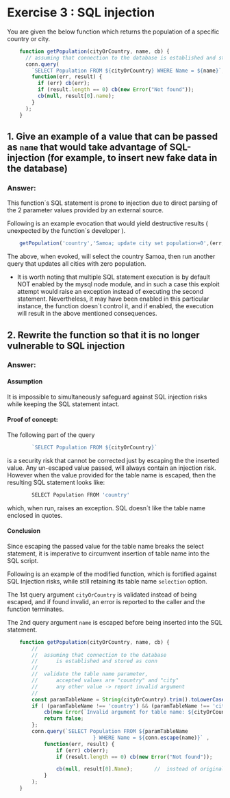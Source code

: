 
# Exercise 3 : SQL injection

You are given the below function which returns the population of a specific country or city.

```js
    function getPopulation(cityOrCountry, name, cb) {
      // assuming that connection to the database is established and stored as conn
      conn.query(
        `SELECT Population FROM ${cityOrCountry} WHERE Name = ${name}`,
        function(err, result) {
          if (err) cb(err);
          if (result.length == 0) cb(new Error("Not found"));
          cb(null, result[0].name);
        }
      );
    }
```



## 1. Give an example of a value that can be passed as `name` that would take advantage of SQL-injection (for example, to insert new fake data in the database)


### Answer:

This function´s SQL statement is prone to injection due to direct parsing of the 2 parameter values provided by an external source.

Following is an example evocation that would yield destructive results ( unexpected by the function´s developer ).

```js
    getPopulation('country','Samoa; update city set population=0',(err,res)=>{ ...
```

The above, when evoked, will select the country Samoa, then run another query that updates all cities with zero population.

*   It is worth noting that multiple SQL statement execution is by default NOT enabled by the mysql node module, and in such a case this exploit attempt would raise an exception instead of executing the second statement. Nevertheless, it may have been enabled in this particular instance, the function doesn´t control it, and if enabled, the execution will result in the above mentioned consequences.



## 2. Rewrite the function so that it is no longer vulnerable to SQL injection


### Answer:


#### Assumption

It is impossible to simultaneously safeguard against SQL injection risks while keeping the SQL statement intact.


#### Proof of concept:

The following part of the query

```js
        `SELECT Population FROM ${cityOrCountry}`
```

is a security risk that cannot be corrected just by escaping the the inserted value.
Any un-escaped value passed, will always contain an injection risk. However when the value provided for the table name is escaped, then the resulting SQL statement looks like:

```js
        SELECT Population FROM 'country'
```

which, when run, raises an exception. SQL doesn´t like the table name enclosed in quotes.


#### Conclusion

Since escaping the passed value for the table name breaks the select statement, it is imperative to circumvent insertion of table name into the SQL script.

Following is an example of the modified function, which is fortified against SQL Injection risks, while still retaining its table name `selection` option.

The 1st query argument `cityOrCountry` is validated instead of being escaped, and if found invalid, an error is reported to the caller and the function terminates.

The 2nd query argument `name` is escaped before being inserted into the SQL statement.

```js
    function getPopulation(cityOrCountry, name, cb) {
        //
        //  assuming that connection to the database
        //      is established and stored as conn
        //
        //  validate the table name parameter,
        //      accepted values are "country" and "city"
        //      any other value -> report invalid argument
        //
        const paramTableName = String(cityOrCountry).trim().toLowerCase();
        if ( (paramTableName !== 'country') && (paramTableName !== 'city') ) {
            cb(new Error(`Invalid argument for table name: ${cityOrCountry}`));
            return false;
        };
        conn.query(`SELECT Population FROM ${paramTableName
                            } WHERE Name = ${conn.escape(name)}` ,
            function(err, result) {
                if (err) cb(err);
                if (result.length == 0) cb(new Error("Not found"));

                cb(null, result[0].Name);       //  instead of original: .name);
            }
        );
    }
```

